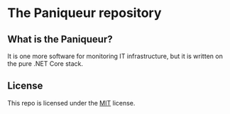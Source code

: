 # The Paniqueur repository

## What is the Paniqueur?

It is one more software for monitoring IT infrastructure, but it is written on the pure .NET Core stack.

## License
This repo is licensed under the [MIT](https://github.com/AntoineLarine/NetWinapiCms/blob/main/LICENSE) license.
